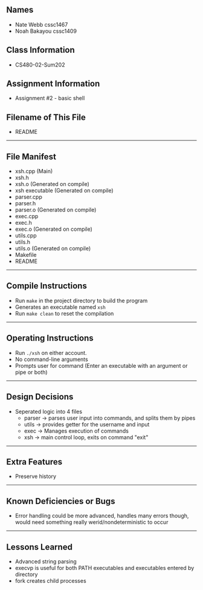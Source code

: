 ## Names
- Nate Webb cssc1467
- Noah Bakayou cssc1409

## Class Information
- CS480-02-Sum202

## Assignment Information
- Assignment #2 - basic shell

## Filename of This File
- README

---

## File Manifest
- xsh.cpp (Main)  
- xsh.h
- xsh.o (Generated on compile)
- xsh executable (Generated on compile)
- parser.cpp
- parser.h
- parser.o (Generated on compile)
- exec.cpp
- exec.h
- exec.o (Generated on compile)
- utils.cpp
- utils.h
- utils.o (Generated on compile)
- Makefile
- README


---

## Compile Instructions
- Run `make` in the project directory to build the program  
- Generates an executable named `xsh`
- Run  `make clean` to reset the compilation

---

## Operating Instructions
- Run `./xsh` on either account.
- No command-line arguments  
- Prompts user for command (Enter an executable with an argument or pipe or both)

---

## Design Decisions
- Seperated logic into 4 files
    - parser -> parses user input into commands, and splits them by pipes
    - utils  -> provides getter for the username and input
    - exec   -> Manages execution of commands
    - xsh    -> main control loop, exits on command "exit"

---

## Extra Features
- Preserve history

---

## Known Deficiencies or Bugs
- Error handling could be more advanced, handles many errors though, would need something really werid/nondeterministic to occur


---

## Lessons Learned
- Advanced string parsing
- execvp is useful for both PATH executables and executables entered by directory
- fork creates child processes
